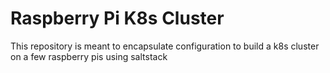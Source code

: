 # Raspberry Pi K8s Cluster 

This repository is meant to encapsulate configuration to build a k8s cluster on a few raspberry pis using saltstack 
